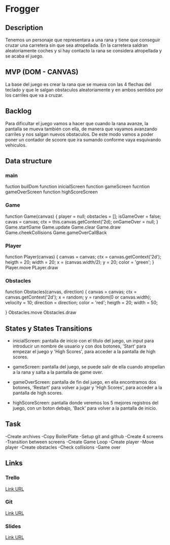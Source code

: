 # Frogger

## Description
Tenemos un personaje que representara a una rana y tiene que conseguir cruzar una carretera sin que sea atropellada. En la carretera saldran aleatoriamente coches y si hay contacto la rana se considera atropellada y se acaba el juego. 


## MVP (DOM - CANVAS)
La base del juego es crear la rana que se mueva con las 4 flechas del teclado y que le salgan obstaculos aleatoriamente y en ambos sentidos por los carriles que va a cruzar.


## Backlog
Para dificultar el juego vamos a hacer que cuando la rana avanze, la pantalla se mueva también con ella, de manera que vayamos avanzando carriles y nos salgan nuevos obstaculos. De este modo vamos a poder poner un contador de scoore que ira sumando conforme vaya esquivando vehiculos.

## Data structure
### main
fuction builDom
function inicialScreen 
function gameScreen 
fucntion gameOverScreen
function highScoreScreen

### Game
function Game(canvas) {
  player = null;
  obstacles = [];
  isGameOver = false;
  cavas = canvas;
  ctx = this.canvas.getContext('2d);
  onGameOver = null;
}
Game.startGame
Game.update
Game.clear
Game.draw
Game.cheekCollisions
Game.gameOverCallBack

### Player
function Player(canvas) {
  canvas = canvas;
  ctx = canvas.getContext('2d');
  heigth = 20;
  width = 20;
  x = (canvas.width/2);
  y = 20;
  color = 'green';
}
Player.move
PLayer.draw 

### Obstacles 
function Obstacles(canvas, direction) {
  canvas = canvas;
  ctx = canvas.getContext('2d');
  x = random;
  y = random(0 or canvas.width);
  velocity = 10;
  direction = direction;
  color = 'red';
  heigth = 20;
  width = 50;

}
Obstacles.move
Obstacles.draw


## States y States Transitions
- inicialScreen: pantalla de inicio con el título del juego, un input para introducir un nombre de usuario y con dos botones, 'Start' para empezar el juego y 'High Scores', para acceder a la pantalla de high scores.

- gameScreen: pantalla del juego, se puede salir de ella cuando atropellan a la rana y salta a la pantalla de game over.

- gameOverScreen: pantalla de fin del juego, en ella encontramos dos botones, 'Restart' para volver a jugar y 'High Scores', para acceder a la pantalla de high scores.

- highScoreScreen: pantalla donde veremos los 5 mejores registros del juego, con un boton debajo, 'Back' para volver a la pantalla de inicio.


## Task
-Create archives
-Copy BoilerPlate
-Setup git and github
-Create 4 screens
-Transition between screens
-Create Game Loop
-Create player
-Move player
-Create obstacles
-Check collisions
-Game over


## Links


### Trello
[Link URL](https://trello.com/b/uL5NE9rs/frogger)


### Git
[Link URL](https://github.com/gmontanee/Frogger.git)


### Slides
[Link URL](http://slides.com)